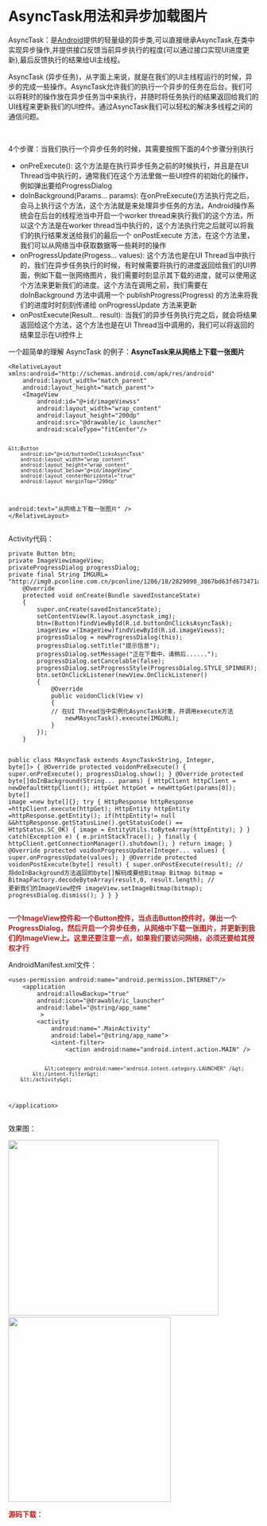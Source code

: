 # AsyncTask用法和异步加载图片

 <p>AsyncTask：是<a href="http://lib.csdn.net/base/15" target="_blank" rel="nofollow">Android</a>提供的轻量级的异步类,可以直接继承AsyncTask,在类中实现异步操作,并提供接口反馈当前异步执行的程度(可以通过接口实现UI进度更新),最后反馈执行的结果给UI主线程。</p> 
<p>AsyncTask&nbsp;(异步任务)，从字面上来说，就是在我们的UI主线程运行的时候，异步的完成一些操作。AsyncTask允许我们的执行一个异步的任务在后台。我们可以将耗时的操作放在异步任务当中来执行，并随时将任务执行的结果返回给我们的UI线程来更新我们的UI控件。通过AsyncTask我们可以轻松的解决多线程之间的通信问题。</p> 
<p>&nbsp;</p> 
<p>4个步骤：当我们执行一个异步任务的时候，其需要按照下面的4个步骤分别执行</p> 
<ul> 
 <li>onPreExecute():&nbsp;这个方法是在执行异步任务之前的时候执行，并且是在UI Thread当中执行的，通常我们在这个方法里做一些UI控件的初始化的操作，例如弹出要给ProgressDialog</li> 
 <li>doInBackground(Params... params):&nbsp;在onPreExecute()方法执行完之后，会马上执行这个方法，这个方法就是来处理异步任务的方法，Android操作系统会在后台的线程池当中开启一个worker thread来执行我们的这个方法，所以这个方法是在worker thread当中执行的，这个方法执行完之后就可以将我们的执行结果发送给我们的最后一个 onPostExecute 方法，在这个方法里，我们可以从网络当中获取数据等一些耗时的操作</li> 
 <li>onProgressUpdate(Progess... values):&nbsp;这个方法也是在UI Thread当中执行的，我们在异步任务执行的时候，有时候需要将执行的进度返回给我们的UI界面，例如下载一张网络图片，我们需要时刻显示其下载的进度，就可以使用这个方法来更新我们的进度。这个方法在调用之前，我们需要在 doInBackground 方法中调用一个 publishProgress(Progress) 的方法来将我们的进度时时刻刻传递给 onProgressUpdate 方法来更新</li> 
 <li>onPostExecute(Result... result):&nbsp;当我们的异步任务执行完之后，就会将结果返回给这个方法，这个方法也是在UI Thread当中调用的，我们可以将返回的结果显示在UI控件上</li> 
</ul> 
<p>一个超简单的理解 AsyncTask 的例子：<strong>AsyncTask来从网络上下载一张图片</strong></p> 
<pre><code class="language-html">&lt;RelativeLayout xmlns:android="http://schemas.android.com/apk/res/android"
    android:layout_width="match_parent"
    android:layout_height="match_parent"&gt;
    &lt;ImageView
        android:id="@+id/imageViewss"
        android:layout_width="wrap_content"
        android:layout_height="200dp"
        android:src="@drawable/ic_launcher"
        android:scaleType="fitCenter"/&gt;
 
    &lt;Button
        android:id="@+id/buttonOnClicksAsyncTask"
        android:layout_width="wrap_content"
        android:layout_height="wrap_content"
        android:layout_below="@+id/imageView"
        android:layout_centerHorizontal="true"
        android:layout_marginTop="200dp"
android:text="从网络上下载一张图片" /&gt;
&lt;/RelativeLayout&gt;</code></pre> 
<p>Activity代码：</p> 
<pre><code class="language-java">private Button btn;
private ImageViewimageView;
privateProgressDialog progressDialog;
private final String IMGURL= "http://img0.pconline.com.cn/pconline/1206/18/2829090_3867bd63fd673471aa184c02_500.jpg";
    @Override
    protected void onCreate(Bundle savedInstanceState)
    {
        super.onCreate(savedInstanceState);
        setContentView(R.layout.asynctask_img);
        btn=(Button)findViewById(R.id.buttonOnClicksAsyncTask);
        imageView =(ImageView)findViewById(R.id.imageViewss);
        progressDialog = newProgressDialog(this);
        progressDialog.setTitle("提示信息");
        progressDialog.setMessage("正在下载中，请稍后......");
        progressDialog.setCancelable(false);
        progressDialog.setProgressStyle(ProgressDialog.STYLE_SPINNER);
        btn.setOnClickListener(newView.OnClickListener()
        {
            @Override
            public voidonClick(View v)
            {
            // 在UI Thread当中实例化AsyncTask对象，并调用execute方法
                newMAsyncTask().execute(IMGURL);
            }
        });
    }

 public class MAsyncTask extends AsyncTask&lt;String, Integer, byte[]&gt;
    {
        @Override
        protected voidonPreExecute()
        {
            super.onPreExecute();
            progressDialog.show();
        }
        @Override
        protected byte[]doInBackground(String... params)
        {
            HttpClient httpClient = newDefaultHttpClient();
            HttpGet httpGet = newHttpGet(params[0]);
            byte[] image =new byte[]{};
            try
            {
                HttpResponse httpResponse =httpClient.execute(httpGet);
                HttpEntity httpEntity =httpResponse.getEntity();
                if(httpEntity!= null &amp;&amp;httpResponse.getStatusLine().getStatusCode() == HttpStatus.SC_OK)
                {
                    image = EntityUtils.toByteArray(httpEntity);
                }
            }
            catch(Exception e)
            {
                e.printStackTrace();
            }
            finally
            {
               httpClient.getConnectionManager().shutdown();
            }
            return image;
        }
        @Override
        protected voidonProgressUpdate(Integer... values)
        {
            super.onProgressUpdate(values);
        }
        @Override
        protected voidonPostExecute(byte[] result)
        {
            super.onPostExecute(result);
            //    将doInBackground方法返回的byte[]解码成要给Bitmap
            Bitmap bitmap = BitmapFactory.decodeByteArray(result,0, result.length);
            //    更新我们的ImageView控件
            imageView.setImageBitmap(bitmap);
            progressDialog.dismiss();
        }
    }
}</code></pre> 
<p><span style="color:#B22222"><strong>一个ImageView控件和一个Button控件，当点击Button控件时，弹出一个ProgressDialog，然后开启一个异步任务，从网络中下载一张图片，并更新到我们的ImageView上。这里还要注意一点，如果我们要访问网络，必须还要给其授权才行</strong></span></p> 
<p>AndroidManifest.xml文件：</p> 
<pre><code class="language-html">&lt;uses-permission android:name="android.permission.INTERNET"/&gt;
    &lt;application
        android:allowBackup="true"
        android:icon="@drawable/ic_launcher"
        android:label="@string/app_name"
         &gt;
        &lt;activity
            android:name=".MainActivity"
            android:label="@string/app_name"&gt;
            &lt;intent-filter&gt;
                &lt;action android:name="android.intent.action.MAIN" /&gt;
 
                &lt;category android:name="android.intent.category.LAUNCHER" /&gt;
            &lt;/intent-filter&gt;
        &lt;/activity&gt;
 &lt;/application&gt;</code></pre> 
<p>效果图：</p> 
<p><img alt="" height="353" src="http://images2015.cnblogs.com/blog/1041439/201611/1041439-20161116092011779-996504030.png" width="423">&nbsp;<img alt="" height="372" src="http://images2015.cnblogs.com/blog/1041439/201611/1041439-20161116092027467-1655478763.png" width="327"></p> 
<p><strong><span style="color:#B22222">源码下载：</span></strong></p> 
<p>&nbsp;</p> 
